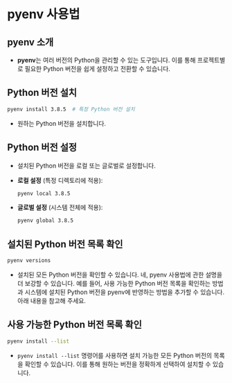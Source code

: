 # pyenv 사용법

## pyenv 소개
- **pyenv**는 여러 버전의 Python을 관리할 수 있는 도구입니다. 이를 통해 프로젝트별로 필요한 Python 버전을 쉽게 설정하고 전환할 수 있습니다.

## Python 버전 설치
```bash
pyenv install 3.8.5  # 특정 Python 버전 설치
```
- 원하는 Python 버전을 설치합니다.

## Python 버전 설정
- 설치된 Python 버전을 로컬 또는 글로벌로 설정합니다.

- **로컬 설정** (특정 디렉토리에 적용):
  ```bash
  pyenv local 3.8.5
  ```

- **글로벌 설정** (시스템 전체에 적용):
  ```bash
  pyenv global 3.8.5
  ```

## 설치된 Python 버전 목록 확인
```bash
pyenv versions
```
- 설치된 모든 Python 버전을 확인할 수 있습니다.
네, pyenv 사용법에 관한 설명을 더 보강할 수 있습니다. 예를 들어, 사용 가능한 Python 버전 목록을 확인하는 방법과 시스템에 설치된 Python 버전을 pyenv에 반영하는 방법을 추가할 수 있습니다. 아래 내용을 참고해 주세요.

## 사용 가능한 Python 버전 목록 확인
```bash
pyenv install --list
```
- `pyenv install --list` 명령어를 사용하면 설치 가능한 모든 Python 버전의 목록을 확인할 수 있습니다. 이를 통해 원하는 버전을 정확하게 선택하여 설치할 수 있습니다.
